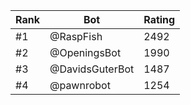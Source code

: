 Rank|Bot|Rating
---|---|---
#1|@RaspFish|2492
#2|@OpeningsBot|1990
#3|@DavidsGuterBot|1487
#4|@pawnrobot|1254
